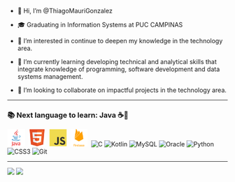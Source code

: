 

- 👋 Hi, I’m @ThiagoMauriGonzalez
- 🎓 Graduating in Information Systems at PUC CAMPINAS

- 👀 I’m interested in continue to deepen my knowledge in the technology area.
- 🌱 I’m currently learning developing technical and analytical skills that integrate knowledge of programming, software development and data systems management.
- 💞️ I’m looking to collaborate on impactful projects in the technology area.

---

### 📚 Next language to learn: Java ☕👀
 
<!---
ThiagoMauriGonzalez/ThiagoMauriGonzalez is a ✨ special ✨ repository because its `README.md` (this file) appears on your GitHub profile.
You can click the Preview link to take a look at your changes.
--->

<div>
  <img src="https://github.com/devicons/devicon/blob/master/icons/java/java-original-wordmark.svg" title="Java" alt="Java" width="40" height="40"/>&nbsp;
  <img src="https://github.com/devicons/devicon/blob/master/icons/html5/html5-original.svg" title="HTML5" alt="HTML" width="40" height="40"/>&nbsp;
  <img src="https://github.com/devicons/devicon/blob/master/icons/javascript/javascript-original.svg" title="JavaScript" alt="JavaScript" width="40" height="40"/>&nbsp;
  <img src="https://github.com/devicons/devicon/blob/master/icons/firebase/firebase-plain-wordmark.svg" title="Firebase" alt="Firebase" width="40" height="40"/>&nbsp;
  <img src="https://cdn.jsdelivr.net/gh/devicons/devicon/icons/c/c-original.svg" width="40" height="40" alt="C"/>
  <img src="https://cdn.jsdelivr.net/gh/devicons/devicon/icons/kotlin/kotlin-original.svg" width="40" height="40" alt="Kotlin"/>
  <img src="https://cdn.jsdelivr.net/gh/devicons/devicon/icons/mysql/mysql-original.svg" width="40" height="40" alt="MySQL"/>
  <img src="https://cdn.jsdelivr.net/gh/devicons/devicon/icons/oracle/oracle-original.svg" width="40" height="40" alt="Oracle"/>
  <img src="https://cdn.jsdelivr.net/gh/devicons/devicon/icons/python/python-original.svg" width="40" height="40" alt="Python"/>
  <img src="https://cdn.jsdelivr.net/gh/devicons/devicon/icons/css3/css3-original.svg" width="40" height="40" alt="CSS3"/>
  <img src="https://cdn.jsdelivr.net/gh/devicons/devicon/icons/git/git-original.svg" width="40" height="40" alt="Git"/>
</div>

---


<div align = "left">
<img height = "200em" src="https://github-readme-stats.vercel.app/api/top-langs/?username=ThiagoMauriGonzalez&show_icons=true&theme=bear&count_private=true"/>
<img height = "200em" src="https://github-readme-stats.vercel.app/api?username=ThiagoMauriGonzalez&show_icons=true&hide_rank=true&show_icons=true&theme=bear&count_private=true" />
</div>
